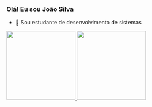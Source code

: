 ### Olá! Eu sou João Silva


- 📓 Sou estudante de desenvolvimento de sistemas
<div>
  <a href="https://beacons.ai/joaovictorsilva1">
    <img height="180em" src="https://github-readme-stats.vercel.app/api?
     username=joaovictorsilva1&show_icons=true&theme=dracula&include_all_commits=true&count_private=true"/>
    <img height="180em" src="https://github-readme-stats.vercel.app/api/top-langs/?username=joaovictorsilva1&layout=compact&langs_count=16&theme=dracula"/>
</div>
